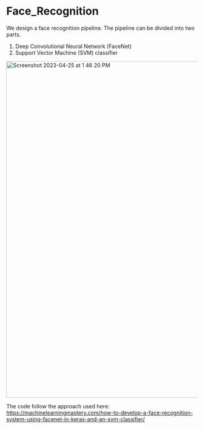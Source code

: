 # Face_Recognition

We design a face recognition pipeline. The pipeline can be divided into two parts. 

1. Deep Convolutional Neural Network (FaceNet)
2. Support Vector Machine (SVM) classifier

<img width="886" alt="Screenshot 2023-04-25 at 1 46 20 PM" src="https://user-images.githubusercontent.com/102261014/234239961-92505c54-313b-4510-8d72-fc9a1740ed0b.png">



The code follow the approach used here: https://machinelearningmastery.com/how-to-develop-a-face-recognition-system-using-facenet-in-keras-and-an-svm-classifier/
